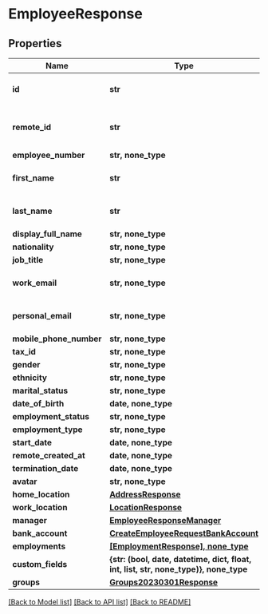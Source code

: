 # EmployeeResponse


## Properties
Name | Type | Description | Notes
------------ | ------------- | ------------- | -------------
**id** | **str** | The Affix-assigned id of the individual | [readonly] 
**remote_id** | **str** | the remote system-assigned id of the individual | [readonly] 
**employee_number** | **str, none_type** |  | 
**first_name** | **str** | the first name of the individual | 
**last_name** | **str** | the last name of the individual | 
**display_full_name** | **str, none_type** |  | 
**nationality** | **str, none_type** |  | 
**job_title** | **str, none_type** |  | 
**work_email** | **str, none_type** | the work email of the individual | 
**personal_email** | **str, none_type** | the personal email of the individual | 
**mobile_phone_number** | **str, none_type** | +1234567890 | 
**tax_id** | **str, none_type** |  | 
**gender** | **str, none_type** |  | 
**ethnicity** | **str, none_type** |  | 
**marital_status** | **str, none_type** |  | 
**date_of_birth** | **date, none_type** |  | 
**employment_status** | **str, none_type** |  | 
**employment_type** | **str, none_type** |  | 
**start_date** | **date, none_type** |  | 
**remote_created_at** | **date, none_type** |  | [readonly] 
**termination_date** | **date, none_type** |  | 
**avatar** | **str, none_type** |  | 
**home_location** | [**AddressResponse**](AddressResponse.md) |  | 
**work_location** | [**LocationResponse**](LocationResponse.md) |  | 
**manager** | [**EmployeeResponseManager**](EmployeeResponseManager.md) |  | 
**bank_account** | [**CreateEmployeeRequestBankAccount**](CreateEmployeeRequestBankAccount.md) |  | 
**employments** | [**[EmploymentResponse], none_type**](EmploymentResponse.md) |  | 
**custom_fields** | **{str: (bool, date, datetime, dict, float, int, list, str, none_type)}, none_type** |  | 
**groups** | [**Groups20230301Response**](Groups20230301Response.md) |  | 

[[Back to Model list]](../README.md#documentation-for-models) [[Back to API list]](../README.md#documentation-for-api-endpoints) [[Back to README]](../README.md)



